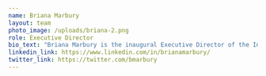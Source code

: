 ```yaml
---
name: Briana Marbury
layout: team
photo_image: /uploads/briana-2.png
role: Executive Director
bio_text: "Briana Marbury is the inaugural Executive Director of the Interledger Foundation (ILF), a nonprofit organization committed to expanding digital financial inclusion to vulnerable populations. ILF invests in organizations, communities, and entrepreneurs working towards the shared goal of enabling interoperable and frictionless payments around the globe.<br /><br />As Executive Director of ILF since 2020, Briana leads the strategic vision of the organization and has grown ILF from a small team of three to a global workforce of changemakers. Bringing her own firsthand experience with navigating the challenges associated with the lack of equitable financial access, Briana brings her skills, values and lived experience to the crucial work of enabling communities to create and lead their own financial futures.<br /><br />Before joining ILF, she consulted for 350.org and held financial leadership roles at  Repair the World, Uncommon Schools, and the Jack Kent Cooke Foundation. At each organization, Briana built and grew the financial and operational systems that enabled significant progress towards achieving their mission. Additionally, Briana served as an Education Pioneer Graduate Fellow, exploring ways to increase positive educational outcomes in the nation’s most underserved schools.<br /><br />Briana holds a BA in Accounting from the University of Michigan, an MBA from Wayne State University, and has completed post-graduate work in strategic leadership at Stanford University. Originally from Detroit, Briana has lived in many cities across the US and has even spent a brief period as a digital nomad.  When she’s not exploring new cities, she’s spending time with her pup, Seamus."
linkedin_link: https://www.linkedin.com/in/brianamarbury/
twitter_link: https://twitter.com/bmarbury
---
```


